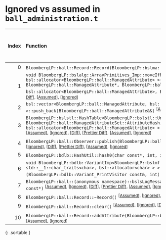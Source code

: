 # Ignored vs assumed in `ball_administration.t`

<script src="../sorttable.js"></script>

|   Index | Function                                                                                                                                                                                                                                                                                                                                                                                                                                                                                                                                                        |   Difference in number of lines |   Function size difference in bytes |   Number of lines in assumed build |   Number of bytes in assumed build |   Number of lines in ignored build |   Number of bytes in ignored build |
|--------:|:----------------------------------------------------------------------------------------------------------------------------------------------------------------------------------------------------------------------------------------------------------------------------------------------------------------------------------------------------------------------------------------------------------------------------------------------------------------------------------------------------------------------------------------------------------------|--------------------------------:|------------------------------------:|-----------------------------------:|-----------------------------------:|-----------------------------------:|-----------------------------------:|
|       0 | `BloombergLP::ball::Record::Record(BloombergLP::bslma::Allocator*)` <sup>\[[Assumed](0-assume)\], \[[Ignored](0-none)\], \[[Diff](0.diff.html)\], \[[Prettier Diff](0-diff.html)\], \[[Assumed](0-assume-decompiled.txt)\], \[[Ignored](0-none-decompiled.txt)\]                                                                                                                                                                                                                                                                                                |                              23 |                                  80 |                                 86 |                                336 |                                 63 |                                256 |
|       1 | `void BloombergLP::bslalg::ArrayPrimitives_Imp::moveIfNoexcept<BloombergLP::ball::ManagedAttribute, bsl::allocator<BloombergLP::ball::ManagedAttribute> >(BloombergLP::ball::ManagedAttribute*, BloombergLP::ball::ManagedAttribute*, BloombergLP::ball::ManagedAttribute*, bsl::allocator<BloombergLP::ball::ManagedAttribute>, BloombergLP::bslmf::MetaInt<0>*)` <sup>\[[Assumed](1-assume)\], \[[Ignored](1-none)\], \[[Diff](1.diff.html)\], \[[Prettier Diff](1-diff.html)\], \[[Assumed](1-assume-decompiled.txt)\], \[[Ignored](1-none-decompiled.txt)\] |                              15 |                                  64 |                                 80 |                                272 |                                 65 |                                208 |
|       2 | `bsl::vector<BloombergLP::ball::ManagedAttribute, bsl::allocator<BloombergLP::ball::ManagedAttribute> >::push_back(BloombergLP::ball::ManagedAttribute&&)` <sup>\[[Assumed](2-assume)\], \[[Ignored](2-none)\], \[[Diff](2.diff.html)\], \[[Prettier Diff](2-diff.html)\], \[[Assumed](2-assume-decompiled.txt)\], \[[Ignored](2-none-decompiled.txt)\]                                                                                                                                                                                                         |                              12 |                                  48 |                                237 |                                880 |                                225 |                                832 |
|       3 | `BloombergLP::bslstl::HashTable<BloombergLP::bslstl::UnorderedSetKeyConfiguration<BloombergLP::ball::ManagedAttribute>, BloombergLP::ball::ManagedAttributeSet::AttributeHash, bsl::equal_to<BloombergLP::ball::ManagedAttribute>, bsl::allocator<BloombergLP::ball::ManagedAttribute> >::copyDataStructure(BloombergLP::bslalg::BidirectionalLink*)` <sup>\[[Assumed](3-assume)\], \[[Ignored](3-none)\], \[[Diff](3.diff.html)\], \[[Prettier Diff](3-diff.html)\], \[[Assumed](3-assume-decompiled.txt)\], \[[Ignored](3-none-decompiled.txt)\]              |                              11 |                                  64 |                                194 |                                816 |                                183 |                                752 |
|       4 | `BloombergLP::ball::Observer::publish(BloombergLP::ball::Record const&, BloombergLP::ball::Context const&)` <sup>\[[Assumed](4-assume)\], \[[Ignored](4-none)\], \[[Diff](4.diff.html)\], \[[Prettier Diff](4-diff.html)\], \[[Assumed](4-assume-decompiled.txt)\], \[[Ignored](4-none-decompiled.txt)\]                                                                                                                                                                                                                                                        |                               2 |                                   0 |                                  5 |                                 16 |                                  3 |                                 16 |
|       5 | `BloombergLP::bdlb::HashUtil::hash0(char const*, int, int)` <sup>\[[Assumed](5-assume)\], \[[Ignored](5-none)\], \[[Diff](5.diff.html)\], \[[Prettier Diff](5-diff.html)\], \[[Assumed](5-assume-decompiled.txt)\], \[[Ignored](5-none-decompiled.txt)\]                                                                                                                                                                                                                                                                                                        |                               1 |                                   0 |                                 54 |                                192 |                                 53 |                                192 |
|       6 | `void BloombergLP::bdlb::VariantImp<BloombergLP::bslmf::TypeList<int, long long, bsl::basic_string<char, std::__1::char_traits<char>, bsl::allocator<char> > > >::doApply<BloombergLP::bdlb::Variant_PrintVisitor const&>(BloombergLP::bdlb::Variant_PrintVisitor const&, int) const` <sup>\[[Assumed](6-assume)\], \[[Ignored](6-none)\], \[[Diff](6.diff.html)\], \[[Prettier Diff](6-diff.html)\], \[[Assumed](6-assume-decompiled.txt)\], \[[Ignored](6-none-decompiled.txt)\]                                                                              |                               1 |                                   0 |                                 75 |                                256 |                                 74 |                                256 |
|       7 | `BloombergLP::ball::(anonymous namespace)::bslsLogMessage(BloombergLP::bsls::LogSeverity::Enum, char const*, int, char const*)` <sup>\[[Assumed](7-assume)\], \[[Ignored](7-none)\], \[[Diff](7.diff.html)\], \[[Prettier Diff](7-diff.html)\], \[[Assumed](7-assume-decompiled.txt)\], \[[Ignored](7-none-decompiled.txt)\]                                                                                                                                                                                                                                    |                              -4 |                                 -16 |                                103 |                                400 |                                107 |                                416 |
|       8 | `BloombergLP::ball::Record::~Record()` <sup>\[[Assumed](8-assume)\], \[[Ignored](8-none)\], \[[Diff](8.diff.html)\], \[[Prettier Diff](8-diff.html)\], \[[Assumed](8-assume-decompiled.txt)\], \[[Ignored](8-none-decompiled.txt)\]                                                                                                                                                                                                                                                                                                                             |                             -24 |                                 -64 |                                106 |                                448 |                                130 |                                512 |
|       9 | `BloombergLP::ball::Record::clear()` <sup>\[[Assumed](9-assume)\], \[[Ignored](9-none)\], \[[Diff](9.diff.html)\], \[[Prettier Diff](9-diff.html)\], \[[Assumed](9-assume-decompiled.txt)\], \[[Ignored](9-none-decompiled.txt)\]                                                                                                                                                                                                                                                                                                                               |                             -24 |                                 -80 |                                 79 |                                320 |                                103 |                                400 |
|      10 | `BloombergLP::ball::Record::addAttribute(BloombergLP::ball::Attribute const&)` <sup>\[[Assumed](10-assume)\], \[[Ignored](10-none)\], \[[Diff](10.diff.html)\], \[[Prettier Diff](10-diff.html)\], \[[Assumed](10-assume-decompiled.txt)\], \[[Ignored](10-none-decompiled.txt)\]                                                                                                                                                                                                                                                                               |                             -32 |                                -128 |                                 76 |                                304 |                                108 |                                432 |
{: .sortable }
